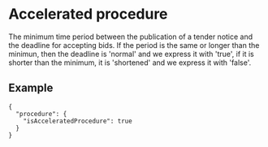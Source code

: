 # Accelerated procedure

The minimum time period between the publication of a tender notice and the deadline for accepting bids. If the period is the same or longer than the minimun, then the deadline is 'normal' and we express it with 'true', if it is shorter than the minimum, it is 'shortened' and we express it with 'false'.


## Example
```
{
  "procedure": {
    "isAcceleratedProcedure": true
  }
}

```